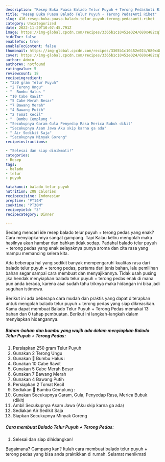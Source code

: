 ```yaml
---
description: "Resep Buka Puasa Balado Telur Puyuh + Terong PedasAnti Ribet"
title: "Resep Buka Puasa Balado Telur Puyuh + Terong PedasAnti Ribet"
slug: 416-resep-buka-puasa-balado-telur-puyuh-terong-pedasanti-ribet
category: Uncategorized
date: 2022-11-29T10:07:45.791Z
image: https://img-global.cpcdn.com/recipes/3365b1c10452e024/680x482cq70/balado-telur-puyuh-terong-pedas-foto-resep-utama.jpg
hideToc: false
enableToc: true
enableTocContent: false
thumbnail: https://img-global.cpcdn.com/recipes/3365b1c10452e024/680x482cq70/balado-telur-puyuh-terong-pedas-foto-resep-utama.jpg
cover: https://img-global.cpcdn.com/recipes/3365b1c10452e024/680x482cq70/balado-telur-puyuh-terong-pedas-foto-resep-utama.jpg
author: Admin
authorAv: notfound
ratingvalue: 5
reviewcount: 18
recipeingredient:
- "250 gram Telur Puyuh"
- "2 Terong Ungu"
- "  Bumbu Halus "
- "10 Cabe Rawit"
- "5 Cabe Merah Besar"
- "7 Bawang Merah"
- "4 Bawang Putih"
- "2 Tomat Kecil"
- "  Bumbu Cemplung "
- "Secukupnya Garam Gula Penyedap Rasa Merica Bubuk dikit"
- "Secukupnya Asam Jawa Aku skip karna ga ada"
- " Air Sedikit Saja"
- "Secukupnya Minyak Goreng"
recipeinstructions:

- "Selesai dan siap dinikmati!"
categories:
- Resep
tags:
- balado
- telur
- puyuh

katakunci: balado telur puyuh 
nutrition: 208 calories
recipecuisine: Indonesian
preptime: "PT14M"
cooktime: "PT30M"
recipeyield: "3"
recipecategory: Dinner

---
```



Sedang mencari ide resep balado telur puyuh + terong pedas yang enak? Cara menyiapkannya sangat gampang. Tapi Kalau keliru mengolah maka hasilnya akan hambar dan bahkan tidak sedap. Padahal balado telur puyuh + terong pedas yang enak selayaknya punya aroma dan cita rasa yang mampu memancing selera kita.




Ada beberapa hal yang sedikit banyak mempengaruhi kualitas rasa dari balado telur puyuh + terong pedas, pertama dari jenis bahan, lalu pemilihan bahan segar sampai cara membuat dan menyajikannya. Tidak usah pusing jika hendak menyiapkan balado telur puyuh + terong pedas enak di mana pun anda berada, karena asal sudah tahu triknya maka hidangan ini bisa jadi suguhan istimewa.


Berikut ini ada beberapa cara mudah dan praktis yang dapat diterapkan untuk mengolah balado telur puyuh + terong pedas yang siap dikreasikan. Kamu dapat membuat Balado Telur Puyuh + Terong Pedas memakai 13 bahan dan 0 tahap pembuatan. Berikut ini langkah-langkah dalam menyiapkan hidangannya.

<!--inarticleads1-->

##### Bahan-bahan dan bumbu yang wajib ada dalam menyiapkan Balado Telur Puyuh + Terong Pedas:

1. Persiapkan 250 gram Telur Puyuh
1. Gunakan 2 Terong Ungu
1. Gunakan  🍒 Bumbu Halus :
1. Gunakan 10 Cabe Rawit
1. Gunakan 5 Cabe Merah Besar
1. Gunakan 7 Bawang Merah
1. Gunakan 4 Bawang Putih
1. Persiapkan 2 Tomat Kecil
1. Sediakan  🍒 Bumbu Cemplung :
1. Gunakan Secukupnya Garam, Gula, Penyedap Rasa, Merica Bubuk (dikit)
1. Ambil Secukupnya Asam Jawa (Aku skip karna ga ada)
1. Sediakan  Air Sedikit Saja
1. Siapkan Secukupnya Minyak Goreng




<!--inarticleads2-->

##### Cara membuat Balado Telur Puyuh + Terong Pedas:


1. Selesai dan siap dihidangkan!



Bagaimana? Gampang kan? Itulah cara membuat balado telur puyuh + terong pedas yang bisa anda praktikkan di rumah. Selamat menikmati
